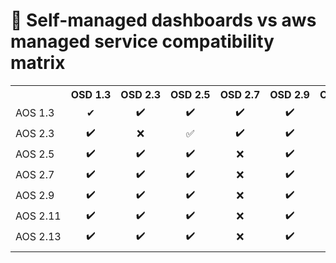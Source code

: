 # 🔰 Self-managed dashboards vs aws managed service compatibility matrix

<table>
  <tr>
    <th nowrap="nowrap"></th>    
    <th nowrap="nowrap" align="center" title="">OSD 1.3</th>
    <th nowrap="nowrap" align="center" title="">OSD 2.3</th>
    <th nowrap="nowrap" align="center" title="">OSD 2.5</th>
    <th nowrap="nowrap" align="center" title="">OSD 2.7</th>
    <th nowrap="nowrap" align="center" title="">OSD 2.9</th>
    <th nowrap="nowrap" align="center" title="">OSD 2.11</th>
  </tr>  
  <tr>
    <td nowrap="nowrap"> AOS 1.3 </td>    
    <td nowrap="nowrap" align="center" data-plugin=>✔</td>
    <td nowrap="nowrap" align="center" data-plugin=>✔️</td>
    <td nowrap="nowrap" align="center" data-plugin=>✔️</td>
    <td nowrap="nowrap" align="center" data-plugin=>✔️</td>
    <td nowrap="nowrap" align="center" data-plugin=>✔️</td>
    <td nowrap="nowrap" align="center" data-plugin=>✔️</td>
  </tr>
  <tr>
    <td nowrap="nowrap"> AOS 2.3 </td>    
    <td nowrap="nowrap" align="center" data-plugin=>✔️</td>
    <td nowrap="nowrap" align="center" data-plugin=>❌</td>
    <td nowrap="nowrap" align="center" data-plugin=>✅</td>
    <td nowrap="nowrap" align="center" data-plugin=>✔️</td>
    <td nowrap="nowrap" align="center" data-plugin=>✔️</td>
    <td nowrap="nowrap" align="center" data-plugin=>❌</td>
  </tr>
  <tr>
    <td nowrap="nowrap"> AOS 2.5 </td>    
    <td nowrap="nowrap" align="center" data-plugin=>✔️</td>
    <td nowrap="nowrap" align="center" data-plugin=>✔️</td>
    <td nowrap="nowrap" align="center" data-plugin=>✔️</td>
    <td nowrap="nowrap" align="center" data-plugin=>❌</td>
    <td nowrap="nowrap" align="center" data-plugin=>✔️</td>
    <td nowrap="nowrap" align="center" data-plugin=>❌</td>
  </tr>
  <tr>
    <td nowrap="nowrap"> AOS 2.7 </td>    
    <td nowrap="nowrap" align="center" data-plugin=>✔️</td>
    <td nowrap="nowrap" align="center" data-plugin=>✔️</td>
    <td nowrap="nowrap" align="center" data-plugin=>✔️</td>
    <td nowrap="nowrap" align="center" data-plugin=>❌</td>
    <td nowrap="nowrap" align="center" data-plugin=>✔️</td>
    <td nowrap="nowrap" align="center" data-plugin=>❌</td>
  </tr>
  <tr>
    <td nowrap="nowrap"> AOS 2.9 </td>    
    <td nowrap="nowrap" align="center" data-plugin=>✔️</td>
    <td nowrap="nowrap" align="center" data-plugin=>✔️</td>
    <td nowrap="nowrap" align="center" data-plugin=>✔️</td>
    <td nowrap="nowrap" align="center" data-plugin=>❌</td>
    <td nowrap="nowrap" align="center" data-plugin=>✔️</td>
    <td nowrap="nowrap" align="center" data-plugin=>❌</td>
  </tr>
  <tr>
    <td nowrap="nowrap"> AOS 2.11 </td>    
    <td nowrap="nowrap" align="center" data-plugin=>✔️</td>
    <td nowrap="nowrap" align="center" data-plugin=>✔️</td>
    <td nowrap="nowrap" align="center" data-plugin=>✔️</td>
    <td nowrap="nowrap" align="center" data-plugin=>❌</td>
    <td nowrap="nowrap" align="center" data-plugin=>✔️</td>
    <td nowrap="nowrap" align="center" data-plugin=>❌</td>
  </tr>
    <tr>
    <td nowrap="nowrap"> AOS 2.13 </td>    
    <td nowrap="nowrap" align="center" data-plugin=>✔️</td>
    <td nowrap="nowrap" align="center" data-plugin=>✔️</td>
    <td nowrap="nowrap" align="center" data-plugin=>✔️</td>
    <td nowrap="nowrap" align="center" data-plugin=>❌</td>
    <td nowrap="nowrap" align="center" data-plugin=>✔️</td>
    <td nowrap="nowrap" align="center" data-plugin=>❌</td>
  </tr>
  <tr>
    <td colspan="70"></td>
  </tr>
</table>

